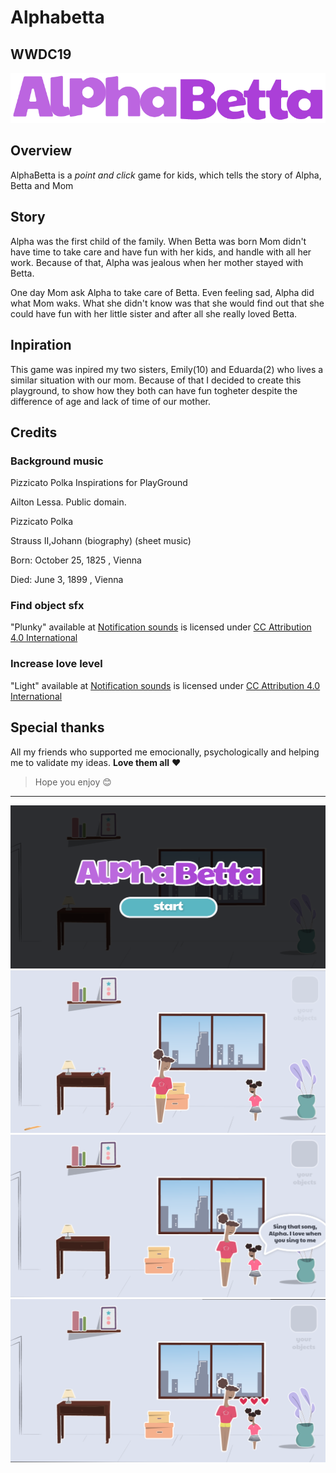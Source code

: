 # Alphabetta
## WWDC19
![AlphaBetta icon](./assets/title.png)

## Overview
 AlphaBetta is a *point and click* game for kids, which tells the story of Alpha, Betta and Mom

## Story
Alpha was the first child of the family. When Betta was born Mom didn't have time to take care and have fun with her kids, and handle with all her work. Because of that, Alpha was jealous when her mother stayed with Betta.

 One day Mom ask Alpha to take care of Betta. Even feeling sad, Alpha did what Mom waks. What she didn't know was that she would find out that she could have fun with her little sister and after all she really loved Betta.

## Inpiration
This game was inpired my two sisters, Emily(10) and Eduarda(2) who lives a similar situation with our mom. Because of that I decided to create this playground, to show how they both can have fun togheter despite the difference of age and lack of time of our mother.

## Credits
 
### Background music
Pizzicato Polka Inspirations for PlayGround
 
 Ailton Lessa. Public domain.
 
 Pizzicato Polka
 
 Strauss II,Johann (biography)   (sheet music)
 
 Born: October 25, 1825 , Vienna
 
 Died: June 3, 1899 , Vienna
 
### Find object sfx
 "Plunky" available at [Notification sounds](https://notificationsounds.com/about) is licensed under [CC Attribution 4.0 International](https://creativecommons.org/licenses/by/4.0/legalcode)
 
### Increase love level
 "Light" available at [Notification sounds](https://notificationsounds.com/about) is licensed under [CC Attribution 4.0 International](https://creativecommons.org/licenses/by/4.0/legalcode)
 
## Special thanks
 All my friends who supported me emocionally, psychologically and helping me to validate my ideas.
 **Love them all** ❤️
 
> Hope you enjoy 😊

---
![](./assets/ss1.png)
![](./assets/ss2.png)
![](./assets/ss3.png)
![](./assets/ss4.png)